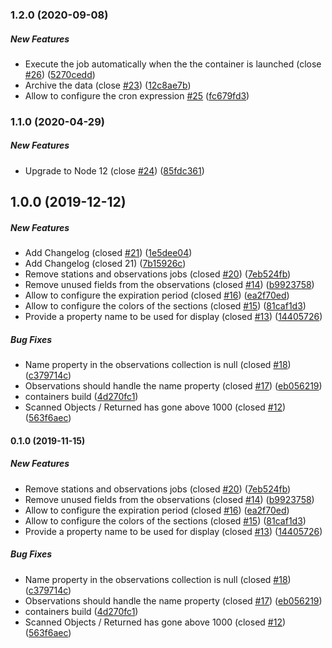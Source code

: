 ### 1.2.0 (2020-09-08)

##### New Features

*  Execute the job automatically when the the container is launched (close [#26](https://github.com/kalisio/k-vigicrues/pull/26)) ([5270cedd](https://github.com/kalisio/k-vigicrues/commit/5270ceddabaef3dce744bff77c717894c3211a20))
*  Archive the data (close [#23](https://github.com/kalisio/k-vigicrues/pull/23)) ([12c8ae7b](https://github.com/kalisio/k-vigicrues/commit/12c8ae7b71673533d5f744c5066b965a48ff90d3))
*  Allow to configure the cron expression [#25](https://github.com/kalisio/k-vigicrues/pull/25) ([fc679fd3](https://github.com/kalisio/k-vigicrues/commit/fc679fd32eaf4f5798381ae55cd82352287a3d2f))

### 1.1.0 (2020-04-29)

##### New Features

*  Upgrade to Node 12 (close [#24](https://github.com/kalisio/k-vigicrues/pull/24)) ([85fdc361](https://github.com/kalisio/k-vigicrues/commit/85fdc36152e0ab9cef5406e3178b90491c1865dd))

## 1.0.0 (2019-12-12)

##### New Features

*  Add Changelog (closed [#21](https://github.com/kalisio/k-vigicrues/pull/21)) ([1e5dee04](https://github.com/kalisio/k-vigicrues/commit/1e5dee042f0cc653c357232b668d9bc7c81adce8))
*  Add Changelog (closed 21) ([7b15926c](https://github.com/kalisio/k-vigicrues/commit/7b15926c2ee0840c9da416b7b33c8e5584e23af1))
*  Remove stations and observations jobs (closed [#20](https://github.com/kalisio/k-vigicrues/pull/20)) ([7eb524fb](https://github.com/kalisio/k-vigicrues/commit/7eb524fb9f441a15f86c46305595094d770a6cf9))
*  Remove unused fields from the observations (closed [#14](https://github.com/kalisio/k-vigicrues/pull/14)) ([b9923758](https://github.com/kalisio/k-vigicrues/commit/b9923758d664a3ffb1557c255217cf2ddf2df572))
*  Allow to configure the expiration period (closed [#16](https://github.com/kalisio/k-vigicrues/pull/16)) ([ea2f70ed](https://github.com/kalisio/k-vigicrues/commit/ea2f70ed5050b1f5a7a3a198e2eaa72493040885))
*  Allow to configure the colors of the sections (closed [#15](https://github.com/kalisio/k-vigicrues/pull/15)) ([81caf1d3](https://github.com/kalisio/k-vigicrues/commit/81caf1d38ac54ff8150d5a62e69f8d848be81feb))
*  Provide a property name to be used for display (closed [#13](https://github.com/kalisio/k-vigicrues/pull/13)) ([14405726](https://github.com/kalisio/k-vigicrues/commit/1440572658fc7d7eb7b5d3c643e87c5986e483a8))

##### Bug Fixes

*  Name property in the observations collection is null (closed [#18](https://github.com/kalisio/k-vigicrues/pull/18)) ([c379714c](https://github.com/kalisio/k-vigicrues/commit/c379714c7a1cfe408e23019cbb18f4cb09f5bf64))
*  Observations should handle the name property (closed [#17](https://github.com/kalisio/k-vigicrues/pull/17)) ([eb056219](https://github.com/kalisio/k-vigicrues/commit/eb056219e5e94853eb1cb97254ea87011fe6050d))
*  containers build ([4d270fc1](https://github.com/kalisio/k-vigicrues/commit/4d270fc1d8756b203667d7a964fe3c9db29782f8))
*  Scanned Objects / Returned has gone above 1000 (closed [#12](https://github.com/kalisio/k-vigicrues/pull/12)) ([563f6aec](https://github.com/kalisio/k-vigicrues/commit/563f6aecca6a42ea6645ee90073b15e36f6078d1))

#### 0.1.0 (2019-11-15)

##### New Features

*  Remove stations and observations jobs (closed [#20](https://github.com/kalisio/k-vigicrues/pull/20)) ([7eb524fb](https://github.com/kalisio/k-vigicrues/commit/7eb524fb9f441a15f86c46305595094d770a6cf9))
*  Remove unused fields from the observations (closed [#14](https://github.com/kalisio/k-vigicrues/pull/14)) ([b9923758](https://github.com/kalisio/k-vigicrues/commit/b9923758d664a3ffb1557c255217cf2ddf2df572))
*  Allow to configure the expiration period (closed [#16](https://github.com/kalisio/k-vigicrues/pull/16)) ([ea2f70ed](https://github.com/kalisio/k-vigicrues/commit/ea2f70ed5050b1f5a7a3a198e2eaa72493040885))
*  Allow to configure the colors of the sections (closed [#15](https://github.com/kalisio/k-vigicrues/pull/15)) ([81caf1d3](https://github.com/kalisio/k-vigicrues/commit/81caf1d38ac54ff8150d5a62e69f8d848be81feb))
*  Provide a property name to be used for display (closed [#13](https://github.com/kalisio/k-vigicrues/pull/13)) ([14405726](https://github.com/kalisio/k-vigicrues/commit/1440572658fc7d7eb7b5d3c643e87c5986e483a8))

##### Bug Fixes

*  Name property in the observations collection is null (closed [#18](https://github.com/kalisio/k-vigicrues/pull/18)) ([c379714c](https://github.com/kalisio/k-vigicrues/commit/c379714c7a1cfe408e23019cbb18f4cb09f5bf64))
*  Observations should handle the name property (closed [#17](https://github.com/kalisio/k-vigicrues/pull/17)) ([eb056219](https://github.com/kalisio/k-vigicrues/commit/eb056219e5e94853eb1cb97254ea87011fe6050d))
*  containers build ([4d270fc1](https://github.com/kalisio/k-vigicrues/commit/4d270fc1d8756b203667d7a964fe3c9db29782f8))
*  Scanned Objects / Returned has gone above 1000 (closed [#12](https://github.com/kalisio/k-vigicrues/pull/12)) ([563f6aec](https://github.com/kalisio/k-vigicrues/commit/563f6aecca6a42ea6645ee90073b15e36f6078d1))
